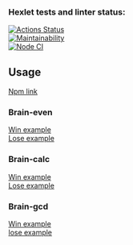 ### Hexlet tests and linter status:
[![Actions Status](https://github.com/AndreyTichinsky/frontend-project-lvl1/workflows/hexlet-check/badge.svg)](https://github.com/AndreyTichinsky/frontend-project-lvl1/actions)  
[![Maintainability](https://api.codeclimate.com/v1/badges/87d78da6144fc35ea560/maintainability)](https://codeclimate.com/github/AndreyTichinsky/frontend-project-lvl1/maintainability)  
[![Node CI](https://github.com/AndreyTichinsky/frontend-project-lvl1/actions/workflows/node.js.yml/badge.svg?branch=main)](https://github.com/AndreyTichinsky/frontend-project-lvl1/actions/workflows/node.js.yml)  
## Usage
[Npm link](https://asciinema.org/a/w70vpbGcT7Z3IJUm83DLCTHbK)  
### Brain-even
[Win example](https://asciinema.org/a/8ubLI7GvoCxvm4Z4XtbIIBQIe)  
[Lose example](https://asciinema.org/a/6J4leV5rcg0h79cXJ0ibeAziP)  
### Brain-calc
[Win example](https://asciinema.org/a/7OYQiPGqcJaAX3JJKCxBnVQUH)  
[Lose example](https://asciinema.org/a/M667K8DYtzDi7gcKCpAhJpco9)  
### Brain-gcd  
[Win example](https://asciinema.org/a/Kbx9PKhpErrc7ySR1MyzBLsAs)  
[lose example](https://asciinema.org/a/ifVOyIvJEJnGm2DQupvfVLU03)

